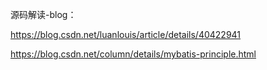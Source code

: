 源码解读-blog：

https://blog.csdn.net/luanlouis/article/details/40422941

https://blog.csdn.net/column/details/mybatis-principle.html




